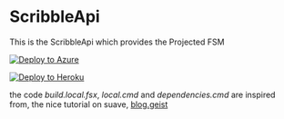 # ScribbleApi
This is the ScribbleApi which provides the Projected FSM 

[![Deploy to Azure](http://azuredeploy.net/deploybutton.png)](https://azuredeploy.net/)

[![Deploy to Heroku](https://www.herokucdn.com/deploy/button.png)](https://heroku.com/deploy)

the code *build.local.fsx*, *local.cmd* and *dependencies.cmd* are inspired from, the nice tutorial on suave, [blog.geist](https://blog.geist.no/suave-io-introduction-and-example-part-2-setting-up-a-project/)